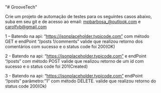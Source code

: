 "# GrooveTech" 

Crie um projeto de automação de testes para os seguintes casos abaixo, suba em seu git e de acesso ao email: mpbarbosa_@outlook.com e carolfvb@gmail.com

1 – Batendo na api: “https://jsonplaceholder.typicode.com” com método GET e endPoint “/posts 1/comments” valide que realizou retorno dos comentários com sucesso e o status code foi 200(OK)

2 - Batendo na api: “https://jsonplaceholder.typicode.com” e endPoint “/posts” com método POST valide que realizou retorno de um id com sucesso e o status code foi 201(Created)

3 - Batendo na api: “https://jsonplaceholder.typicode.com” endPoint “/posts” parâmetro:”1” com método DELETE. valide que realizou retorno do status code 200(Ok)